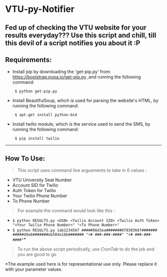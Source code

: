 # VTU-py-Notifier
Fed up of checking the VTU website for your results everyday??? Use this script and chill, till this devil of a script notifies you about it :P
-------------------
Requirements:
-------------------
* Install pip by downloading the 'get-pip.py' from: https://bootstrap.pypa.io/get-pip.py ,and running the following command:
  
  ` $ python get-pip.py`

* Install BeautifulSoup, which is used for parsing the website's HTML, by running the following command:
  
  ` $ apt-get install python-bs4`

* Install twilio module, which is the service used to send the SMS, by running the following command:
  
  ` $ pip install twilio`

------------------
How To Use:
------------------
>This script uses command line arguements to take in 6 values :
  * VTU University Seat Number
  * Account SID for Twilio
  * Auth Token for Twilio
  * Your Twilio Phone Number
  * To Phone Number

>For example the command would look like this :
  * `$ python RESULTS.py <USN> <Twilio Account SID> <Twilio Auth Token> "<Your Twilio Phone Number>" "<To Phone Number>"`
  * `$ python RESULTS.py 1ab1234567 #####86d3ea#######07030366f####### #####d9e6#######eb504e18b####### "+# ###-###-####" "+# ###-###-####"`*

>To run the above script periodically, use *CronTab* to do the job and you are good to go   
  
*The example used here is for representational use only. Please replace it with your parameter values.  
